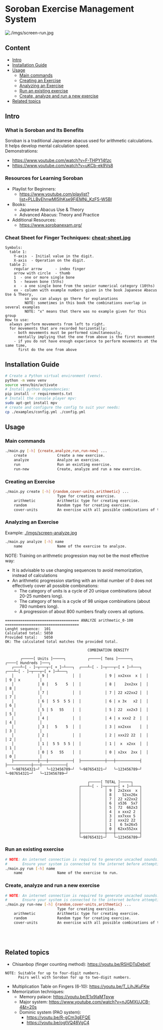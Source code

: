 # Soroban Exercise Management System
![./imgs/screen-run.jpg](./imgs/screen-run.jpg)
## Content
- [Intro](#Intro)
- [Installation Guide](#Installation-Guide)
- [Usage](#Usage)
   - [Main commands](#Main-commands)
   - [Creating an Exercise](#Creating-an-Exercise)
   - [Analyzing an Exercise](#Analyzing-an-Exercise)
   - [Run an existing exercise](#Run-an-existing-exercise)
   - [Create, analyze and run a new exercise](#Create-analyze-and-run-a-new-exercise)
- [Related topics](#Related-topics)

## Intro
### What is Soroban and Its Benefits
Soroban is a traditional Japanese abacus used for arithmetic calculations.<br>
It helps develop mental calculation speed.<br>
Demonstrations:
  - https://www.youtube.com/watch?v=F-THPY14fzc
  - https://www.youtube.com/watch?v=uKCb-ek9Vs8

### Resources for Learning Soroban
- Playlist for Beginners:
  - https://www.youtube.com/playlist?list=PLLByEhnwMI5lhKse9FjEMNj_KzF5-W5BI
- Books:
  - Japanese Abacus Use & Theory
  - Advanced Abacus: Theory and Practice
- Additional Resources:
  - https://www.sorobanexam.org/

### Cheat Sheet for Finger Techniques: [cheat-sheet.jpg](./imgs/cheat-sheet.jpg)
```
Symbols:
  table 1:
    Y-axis  - Initial value in the digit.
    X-axis  - Operation on the digit.
  table 2:
    regular arrow      - index finger
    arrow with circle  - thumb
    1  - one or more single bone
    5  - heaven bone (5ths)
    x  - a one single bone from the senior numerical category (10ths)
    ex - column with example numbers given in the book Japanese Abacus Use & Theory,
         so you can always go there for explanations
         NOTE: sometimes in this book the combinations overlap in several examples
         NOTE: "x" means that there was no example given for this group
How to use:
  always perform movements from left to right.
  for movements that are recorded horizontally:
    - both movements must be performed simultaneously,
      mentally implying that the one from above is the first movement
    - if you do not have enough experience to perform movements at the same time,
      first do the one from above
```

## Installation Guide
```bash
# Create a Python virtual environment (venv).
python -m venv venv
source venv/bin/activate
# Install python dependencies:
pip install -r requirements.txt
# Install the console player mpv:
sudo apt-get install mpv
# create and configure the config to suit your needs:
cp ./examples/config.yml ./config.yml
```

## Usage
### Main commands
```bash
./main.py [-h] {create,analyze,run,run-new} ...
    create              Create a new exercise.
    analyze             Analyze an exercise.
    run                 Run an existing exercise.
    run-new             Create, analyze and run a new exercise.
```
### Creating an Exercise
```bash
./main.py create [-h] {random,cover-units,arithmetic} ...
                        Type for creating exercise.
    arithmetic          Arithmetic type for creating exercise.
    random              Random type for creating exercise.
    cover-units         An exercise with all possible combinations of the number of units.
```
### Analyzing an Exercise
Example: [./imgs/screen-analyze.jpg](./imgs/screen-analyze.jpg)
```bash
./main.py analyze [-h] name
    name                Name of the exercise to analyze.
```
NOTE: Training on arithmetic progression may not be the most effective way:
- It is advisable to use changing sequences to avoid memorization, instead of calculations
- An arithmetic progression starting with an initial number of 0 does not effectively cover all possible combinations:
  - The category of units is a cycle of 20 unique combinations (about 20-25 numbers long).
  - The category of tens is a cycle of 98 unique combinations (about 780 numbers long).
  - A progression of about 800 numbers finally covers all options.
```
================================== ANALYZE arithmetic_0-100 ==================================
Lenght sequence:  101
Calculated total: 5050
Provided total:   5050
OK: The calculated total matches the provided total.

                                      COMBINATION DENSITY

       ┌─────[ Units ]─────┐          ┌─────[ Tens ]──────┐          ┌────[ Hundreds ]───┐
   ┌───┴─[ - ]─┬───┬─[ + ]─┴───┐  ┌───┴─[ - ]─┬───┬─[ + ]─┴───┐  ┌───┴─[ - ]─┬───┬─[ + ]─┴───┐
   │           │ 9 │           │  │           │ 9 │ xx2xxx  x │  │           │ 9 │ x         │
   │           │ 8 │   5    5  │  │           │ 8 │    2xx2xx │  │           │ 8 │           │
   │           │ 7 │           │  │           │ 7 │ 22 x22xx2 │  │           │ 7 │           │
   │           │ 6 │  5 5  5 5 │  │           │ 6 │ x 3x   x2 │  │           │ 6 │           │
   │           │ 5 │ 5   55    │  │           │ 5 │ 22  xx2x3 │  │           │ 5 │           │
   │           │ 4 │           │  │           │ 4 │ x xxx2 2  │  │           │ 4 │           │
   │           │ 3 │   5    5  │  │           │ 3 │ xx2xxx    │  │           │ 3 │           │
   │           │ 2 │           │  │           │ 2 │ xxx22 22  │  │           │ 2 │           │
   │           │ 1 │  5 5  5 5 │  │           │ 1 │  x  x2xx  │  │           │ 1 │           │
   │           │ 0 │ 5   55    │  │           │ 0 │ x2xx  2xx │  │           │ 0 │           │
   ├───────────┼───┼───────────┤  ├───────────┼───┼───────────┤  ├───────────┼───┼───────────┤
   └─987654321─┘   └─123456789─┘  └─987654321─┘   └─123456789─┘  └─987654321─┘   └─123456789─┘

                                      ┌─────[ TOTAL ]─────┐
                                  ┌───┴─[ - ]─┬───┬─[ + ]─┴───┐
                                  │           │ 9 │ 2x2xxx  x │
                                  │           │ 8 │   52xx26x │
                                  │           │ 7 │ 22 x22xx2 │
                                  │           │ 6 │ x536  5x7 │
                                  │           │ 5 │ 72  662x3 │
                                  │           │ 4 │ x xxx2 2  │
                                  │           │ 3 │ xx7xxx 5  │
                                  │           │ 2 │ xxx22 22  │
                                  │           │ 1 │  6 5x26x5 │
                                  │           │ 0 │ 62xx552xx │
                                  ├───────────┼───┼───────────┤
                                  └─987654321─┘   └─123456789─┘
```
### Run an existing exercise
```bash
# NOTE: An internet connection is required to generate uncached sounds.
#       Ensure your system is connected to the internet before attempting to play these exercises.
./main.py run [-h] name
    name                Name of the exercise to run.
```
### Create, analyze and run a new exercise
```bash
# NOTE: An internet connection is required to generate uncached sounds.
#       Ensure your system is connected to the internet before attempting to play these exercises.
./main.py run-new [-h] {random,cover-units,arithmetic} ...
                        Type for creating exercise.
    arithmetic          Arithmetic type for creating exercise.
    random              Random type for creating exercise.
    cover-units         An exercise with all possible combinations of the number of units.
```
<br/>
<br/>

## Related topics
- Chisanbop (finger counting method): https://youtu.be/RSHDTsDebpY
```
NOTE: Suitable for up to four-digit numbers.
      Pairs well with Soroban for up to two-digit numbers.
```
- Multiplication Table on Fingers (6-10): https://youtu.be/T_LjhJKuFKw
- Memorization techniques:
    - Memory palace: https://youtu.be/E1x9IaMTpyw
    - Major system: https://www.youtube.com/watch?v=nJGMXUJCB-4&t=20s
    - Dominic system (PAO system):
        - https://youtu.be/R-gCm3gEFQE
        - https://youtu.be/ogtVQ48VgC4
